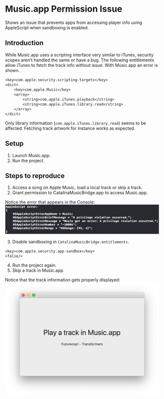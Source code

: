 # Music.app Permission Issue

Shows an issue that prevents apps from accessing player info using AppleScript when sandboxing is enabled.

## Introduction

While Music.app uses a scripting interface very similar to iTunes, security scopes aren't handled the same or have a bug. The following entitlements allow iTunes to fetch the track info without issue. With Music.app an error is shown.

```
<key>com.apple.security.scripting-targets</key>
<dict>
	<key>com.apple.Music</key>
	<array>
		<string>com.apple.iTunes.playback</string>
		<string>com.apple.iTunes.library.read</string>
	</array>
</dict>
```

Only library information (`com.apple.iTunes.library.read`) seems to be affected. Fetching track artwork for instance works as expected.

## Setup

1. Launch Music.app.
2. Run the project.

## Steps to reproduce

1. Access a song on Apple Music, load a local track or skip a track.
2. Grant permission to CatalinaMusicBridge.app to access Music.app.

Notice the error that appears in the Console:
![Privilege violation error shown in the console](Screenshots/error.png)

3. Disable sandboxing in `CatalinaMusicBridge.entitlements`.

```
<key>com.apple.security.app-sandbox</key>
<false/>
```

4. Run the project again.
5. Skip a track in Music.app.

Notice that the track information gets properly displayed:
![A screenshot of the app window showing track information](Screenshots/track-info.png)
